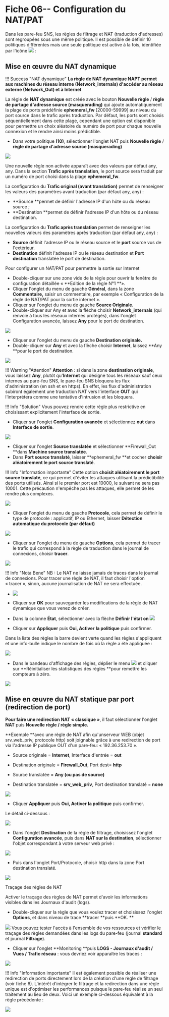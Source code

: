 # Fiche 06-- Configuration du NAT/PAT

Dans les pare-feu SNS, les règles de filtrage et NAT
(traduction d'adresses) sont regroupées sous une même politique. Il est
possible de définir 10 politiques différentes mais une seule politique
est active à la fois, identifiée par l'icône ![](../../media/stormshield/fiches/fiche6_configurationNat_SNS/Pictures/10000001000000190000001611338230E4300D82.png) :

## Mise en œuvre du NAT dynamique

!!! Success  "NAT dynamique"
    **La règle de NAT dynamique NAPT permet aux machines du réseau interne
    (Network_internals) d'accéder au réseau externe (Network_Out) et à
    Internet**

La règle de **NAT dynamique** est créée avec le bouton **Nouvelle
règle** / **règle de partage d'adresse source (masquerading)** qui
ajoute automatiquement la plage de ports
prédéfinie **ephemeral_fw** \[20000-59999\] au niveau du port source
dans le trafic après traduction. Par défaut, les ports sont choisis
séquentiellement dans cette plage, cependant une option est disponible
pour permettre un choix aléatoire du numéro de port pour chaque nouvelle
connexion et le rendre ainsi moins prédictible.

-   Dans votre politique **(10)**, sélectionner l'onglet NAT puis
    **Nouvelle règle** / **règle de partage d'adresse source
    (masquerading)** 

![](../../media/stormshield/fiches/fiche6_configurationNat_SNS/Pictures/100000010000025D0000005D37DB1C8FCAFB5DB3.png)

Une nouvelle règle non activée apparaît avec des valeurs par défaut any,
any. Dans la section **Trafic après translation**, le port source sera
traduit par un numéro de port choisi dans la plage **ephemeral_fw**.

La configuration du **Trafic original (avant translation)** permet de
renseigner les valeurs des paramètres avant traduction (par défaut any,
any) :

-   **Source **permet de définir l'adresse IP d'un hôte ou du réseau
    source ;
-   **Destination **permet de définir l'adresse IP d'un hôte ou du
    réseau destination.

La configuration du **Trafic après translation** permet de renseigner
les nouvelles valeurs des paramètres après traduction (par défaut any,
any) :

-   **Source** définit l'adresse IP ou le réseau source et le **port**
    source vus de l'extérieur.
-   **Destination** définit l'adresse IP ou le réseau destination et
    **Port destination** translatée le port de destination.

Pour configurer un NAT/PAT pour permettre la sortie sur Internet

-   Double-cliquer sur une zone vide de la règle pour ouvrir la fenêtre
    de configuration détaillée « **Edition de la règle N°1 **».
-   Cliquer l'onglet du menu de gauche **Général**, dans la
    zone **Commentaire,** saisir un commentaire, par exemple
    « Configuration de la règle de NAT/PAT pour la sortie internet ».
-   Cliquer sur l'onglet du menu de gauche **Source Originale.**
-   Double-cliquer sur Any et avec la flèche choisir
    **Network_internals** (qui renvoie à tous les réseaux internes
    protégés), dans l'onglet Configuration avancée, laissez **Any** pour
    le port de destination.

![](../../media/stormshield/fiches/fiche6_configurationNat_SNS/Pictures/100000010000025C000000C98CB41F68EC1A4782.png)

-   Cliquer sur l'onglet du menu de gauche **Destination originale.**
-   Double-cliquer sur **Any** et avec la flèche choisir **Internet**,
    laissez **Any **pour le port de destination.

![](../../media/stormshield/fiches/fiche6_configurationNat_SNS/Pictures/10000001000001E3000000E1B6F7047F81623EC0.png)

!!! Warning  "Attention"
    **Attention** : si dans la zone **destination
    originale**, vous laissez **Any**, plutôt qu'**Internet** qui désigne
    tous les réseaux sauf ceux internes au pare-feu SNS, le pare-feu SNS
    bloquera les flux d'administration (en ssh et en https). En effet, les
    flux d'administration subiront également une traduction NAT vers
    l'interface **OUT** qui l'interprétera comme une tentative d'intrusion
    et les bloquera.


!!! Info  "Solution"
    Vous pouvez rendre cette règle plus restrictive en choisissant
    explicitement l'interface de sortie.

-   Cliquer sur l'onglet **Configuration avancée** et sélectionnez
    **out** dans **Interface de sortie**.

![](../../media/stormshield/fiches/fiche6_configurationNat_SNS/Pictures/10000001000001E20000009A05AB94690DDD9521.png)

-   Cliquer sur l'onglet **Source translatée** et
    sélectionner **Firewall_Out **dans **Machine source translatée**.
-   Dans **Port source translaté**, laisser **ephemeral_fw **et cocher
    **choisir aléatoirement le port source translaté**.

!!! Info  "Information importante"
    Cette option **choisit aléatoirement le port source
    translaté**, ce qui permet d'éviter les attaques utilisant la
    prédictibilité des ports utilisés. Ainsi si le premier port est 10000,
    le suivant ne sera pas 10001. Cette précaution n'empêche pas les
    attaques, elle permet de les rendre plus complexes.

![](../../media/stormshield/fiches/fiche6_configurationNat_SNS/Pictures/1000000100000282000000E4263B6D14E5D74200.png)

-   Cliquer l'onglet du menu de gauche **Protocole**, cela permet de
    définir le type de protocole : applicatif, IP ou Ethernet, laisser
    **Détection automatique du protocole (par défaut)**

![](../../media/stormshield/fiches/fiche6_configurationNat_SNS/Pictures/1000000100000282000000D9D67F857B0B841622.png)

-   Cliquer sur l'onglet du menu de gauche **Options**, cela permet de
    tracer le trafic qui correspond à la règle de traduction dans le
    journal de connexions, choisir **tracer**.

![](../../media/stormshield/fiches/fiche6_configurationNat_SNS/Pictures/1000000100000282000000C64CD2B9D6CBB11E3E.png)

!!! Info  "Nota Bene"
    NB : Le NAT ne laisse jamais de traces dans le journal de connexions.
    Pour tracer une règle de NAT, il faut choisir l'option « tracer »,
    sinon, aucune journalisation de NAT ne sera effectuée.

-   ![](../../media/stormshield/fiches/fiche6_configurationNat_SNS/Pictures/10000001000000980000003EB64457464695E7CE.png)
-   Cliquer sur **OK** pour sauvegarder les
    modifications de la règle de NAT dynamique que vous venez de créer.
-   Dans la colonne **État**, sélectionner avec la flèche **Définir
    l'état on** ![](../../media/stormshield/fiches/fiche6_configurationNat_SNS/Pictures/100000010000003200000017E469BC9134DE71E7.png)

-   Cliquer sur **Appliquer** puis **Oui, Activer** **la politique**
    puis confirmer.

Dans la liste des règles la barre devient verte quand les règles
s'appliquent et une info-bulle indique le nombre de fois où la règle a
été appliquée :

![](../../media/stormshield/fiches/fiche6_configurationNat_SNS/Pictures/1000000100000285000000739E0225667E887616.png)

-   Dans le bandeau d'affichage des règles, déplier le menu
    ![](../../media/stormshield/fiches/fiche6_configurationNat_SNS/Pictures/100000010000001500000012C004A96468C7D42F.png) et cliquer sur **Réinitialiser les statistiques
    des règles **pour remettre les compteurs à zéro.

![](../../media/stormshield/fiches/fiche6_configurationNat_SNS/Pictures/100000010000019F0000006895FA7BF1553E2276.png)

## Mise en œuvre du NAT statique par port (redirection de port)

**Pour faire une redirection NAT « classique »**, il faut sélectionner
l'onglet **NAT** puis **Nouvelle règle / règle simple.**

**Exemple **avec une règle de NAT afin qu'unserveur WEB (objet
srv_web_priv, protocole http) soit joignable grâce à une redirection de
port via l'adresse IP publique OUT d'un pare-feu: « 192.36.253.70 ».

-   Source originale = **Internet**, Interface d'entrée = **out**

-   Destination originale = **Firewall_Out**, Port dest= **http**

-   Source translatée = **Any (**ou pas de source**)**

-   Destination translatée = **srv_web_priv**, Port destination translaté = **none**

![](../../media/stormshield/fiches/fiche6_configurationNat_SNS/Pictures/100000010000028500000020CE7DCECAD160DE6E.png)

-   Cliquer **Appliquer** puis **Oui, Activer** **la politique** puis
    confirmer.

Le détail ci-dessous :

![](../../media/stormshield/fiches/fiche6_configurationNat_SNS/Pictures/100000010000063A0000047E26B39C209173F957.png)

-   Dans l'onglet **Destination** de la règle de filtrage, choisissez
    l'onglet **Configuration avancée**, puis dans **NAT sur la
    destination**, sélectionner l'objet correspondant à votre serveur
    web privé :

![](../../media/stormshield/fiches/fiche6_configurationNat_SNS/Pictures/10000001000002470000007308615CCF64D2ACCA.png)

-   Puis dans l'onglet Port/Protocole, choisir http dans la zone Port destination translaté.

![](../../media/stormshield/fiches/fiche6_configurationNat_SNS/Pictures/100000010000024300000067CEB56635AAFA97A3.png)

Traçage des règles de NAT

Activer le traçage des règles de NAT permet d'avoir les informations
visibles dans les Journaux d'audit (logs).

-   Double-cliquer sur la règle que vous voulez tracer et choisissez
    l'onglet **Options**, et dans niveau de trace **tracer **puis **OK.
    **

![](../../media/stormshield/fiches/fiche6_configurationNat_SNS/Pictures/100000010000025F000000A6E26374D297FEA18A.png)
Vous pouvez tester l'accès à l'ensemble de vos ressources et vérifier le
traçage des règles demandées dans les logs du pare-feu (journal
**standard** et journal **Filtrage**).

-   Cliquer sur l'onglet **Monitoring **puis **LOGS - Journaux d'audit /
    Vues / Trafic réseau** : vous devriez voir apparaître les traces :

![](../../media/stormshield/fiches/fiche6_configurationNat_SNS/Pictures/1000000100000285000001535A167F9630CF1844.png)

!!! Info  "Information importante"
    Il est également possible de réaliser une redirection de ports
    directement lors de la création d'une règle de filtrage (voir fiche 6).
    L'intérêt d'intégrer le filtrage et la redirection dans une règle unique
    est d'optimiser les performances puisque le pare-feu réalise un seul
    traitement au lieu de deux. Voici un exemple ci-dessous équivalent à la
    règle précédente :

![](../../media/stormshield/fiches/fiche6_configurationNat_SNS/Pictures/100000010000023800000024281AE3C8E6093FEA.png)
